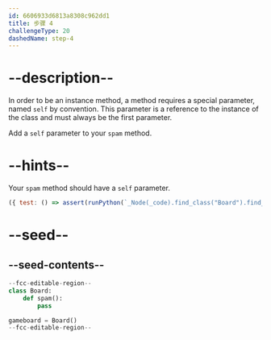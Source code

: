 ```yaml
---
id: 6606933d6813a8308c962dd1
title: 步骤 4
challengeType: 20
dashedName: step-4
---
```


# --description--

In order to be an instance method, a method requires a special parameter, named `self` by convention. This parameter is a reference to the instance of the class and must always be the first parameter.

Add a `self` parameter to your `spam` method.

# --hints--

Your `spam` method should have a `self` parameter.

```js
({ test: () => assert(runPython(`_Node(_code).find_class("Board").find_function("spam").has_args("self")`)) })
```

# --seed--

## --seed-contents--

```py
--fcc-editable-region--
class Board:
    def spam():
        pass

gameboard = Board()
--fcc-editable-region--
```

